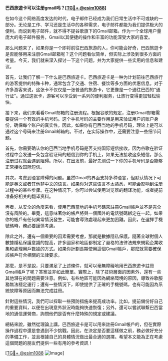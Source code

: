 **巴西旅遊卡可以注册gmail吗？[[TG💪+ @esim1088](https://t.me/s/esim1088)]**

在如今这个网络高度发达的时代，电子邮件已经成为我们日常生活中不可或缺的一部分。无论是工作、学习还是生活中的各种需求，电子邮件都能为我们提供极大的便利。而说到电子邮件，就不得不提谷歌旗下的Gmail邮箱。作为一个全球用户量庞大的电子邮件服务，Gmail以其便捷的操作和丰富的功能深受大家的喜爱。

那么问题来了，如果你是一个即将前往巴西旅游的人，你可能会好奇，巴西旅遊卡是否能够用来注册Gmail邮箱呢？这个问题看似简单，但实际上涉及到很多方面的考量。今天，我们就来深入探讨一下这个问题，并为大家提供一些实用的信息和建议。

首先，让我们了解一下什么是巴西旅遊卡。巴西旅遊卡是一种为计划前往巴西旅行的游客提供的特殊卡种，通常包含了交通、住宿、餐饮等多方面的优惠信息。对于许多游客来说，这张卡不仅仅是一张普通的旅游卡，它更像是一个通往巴西的“通行证”。通过这张卡，游客可以享受到一系列的便利服务，让旅行变得更加轻松愉快。

接下来，我们来看看Gmail邮箱的注册流程。根据谷歌的规定，注册Gmail邮箱需要提供一个有效的手机号码。这个手机号码的主要作用是用来验证用户的账户身份，确保每个账户的真实性。因此，如果你有巴西当地的手机号码，理论上是可以通过这个号码来注册Gmail邮箱的。不过，在实际操作中，还需要注意一些细节问题。

首先，你需要确认你的巴西当地手机号码是否支持国际短信接收。因为谷歌在验证过程中会发送一条包含验证码的短信到你的手机上，如果无法接收这条短信，那么注册过程就会遇到阻碍。所以，在出发前，最好先测试一下你的手机号码是否能够正常接收国际短信。

其次，考虑到语言障碍的问题。虽然Gmail的界面支持多种语言，但默认情况下可能是英文或者其他非中文的语言。如果你对这些语言不太熟悉，可能会影响到注册过程中的某些步骤。在这种情况下，你可以尝试使用浏览器的翻译功能，或者提前准备好相关的翻译资料。

再者，从安全的角度来看，使用巴西當地的手机号碼來註冊Gmail帳戶並不是完全沒有風險的。畢竟，這意味著你的帳戶將與一個國外的電話號碼綁定在一起。如果你的帳戶有任何異常情況發生，可能會導致處理起來更加困難。因此，在選擇手機號碼時，務必要謹慎考慮。

除此之外，還有一個重要的因素需要考慮，那就是數據隱私保護。隨著全球對個人數據隱私保護意識的提高，許多國家和地區都制定了嚴格的法律法規來規範企業收集和處理用戶數據的方式。如果你計劃長期使用這個Gmail帳戶，那麼就需要確保該帳戶符合相關的法律要求。

那麼，是不是說，只要滿足了上述條件，就可以毫無障礙地用巴西旅遊卡註冊Gmail帳戶了呢？答案並非如此簡單。實際上，除了技術層面的因素外，還有一些其他潛在的問題需要注意。例如，有些地區可能因為網絡環境的原因，導致谷歌服務無法穩定運行；還有一些情況下，即使提供了正確的手機號碼，也有可能因為系統故障等原因而無法完成註冊。

針對這些情況，我們可以採取一些預防措施來提高成功率。比如，提前備份好自己的重要資料，以便在出現意外狀況時能夠快速恢復；另外，還可以嘗試聯繫巴西當地的通信運營商，詢問他們是否有什麼特殊的規定或建議。

總結來說，雖然從理論上講，巴西旅遊卡是可以用來註冊Gmail帳戶的，但在實際操作過程中還是會遇到不少挑戰。因此，在決定是否要這樣做之前，務必做好充分的準備工作，並且根據自己的具體情況做出最合適的選擇。希望本文能為正在考慮這個問題的朋友們提供一些有用的參考資訊！

[[TG💪+ @esim1088](https://t.me/s/esim1088) ![Image](https://i.postimg.cc/4NQfJmqS/Snipaste-2025-05-13-00-14-12.png)]